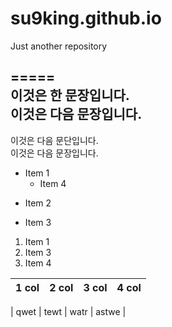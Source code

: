 # su9king.github.io
Just another repository

##

=====  
이것은 한 문장입니다.  
이것은 다음 문장입니다.  
-----  
이것은 다음 문단입니다.  
이것은 다음 문장입니다.  


* Item 1
  * Item 4
+ Item 2
- Item 3

1. Item 1
3. Item 3
4. Item 4


| 1 col | 2 col | 3 col | 4 col |  
| ------|:------|:-----:|-------:|

| qwet  |  tewt |  watr | astwe |
